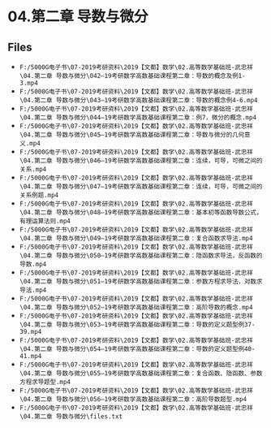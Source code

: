 # 04.第二章 导数与微分

## Files

- `F:/5000G电子书\07-2019考研资料\2019【文都】数学\02.高等数学基础班-武忠祥\04.第二章 导数与微分\042—19考研数学高数基础课程第二章：导数的概念及例1-3.mp4`
- `F:/5000G电子书\07-2019考研资料\2019【文都】数学\02.高等数学基础班-武忠祥\04.第二章 导数与微分\043—19考研数学高数基础课程第二章：导数的概念例4-6.mp4`
- `F:/5000G电子书\07-2019考研资料\2019【文都】数学\02.高等数学基础班-武忠祥\04.第二章 导数与微分\044—19考研数学高数基础课程第二章：例7，微分的概念.mp4`
- `F:/5000G电子书\07-2019考研资料\2019【文都】数学\02.高等数学基础班-武忠祥\04.第二章 导数与微分\045—19考研数学高数基础课程第二章：导数与微分的几何意义.mp4`
- `F:/5000G电子书\07-2019考研资料\2019【文都】数学\02.高等数学基础班-武忠祥\04.第二章 导数与微分\046—19考研数学高数基础课程第二章：连续，可导，可微之间的关系.mp4`
- `F:/5000G电子书\07-2019考研资料\2019【文都】数学\02.高等数学基础班-武忠祥\04.第二章 导数与微分\047—19考研数学高数基础课程第二章：连续，可导，可微之间的关系例题.mp4`
- `F:/5000G电子书\07-2019考研资料\2019【文都】数学\02.高等数学基础班-武忠祥\04.第二章 导数与微分\048—19考研数学高数基础课程第二章：基本初等函数导数公式，有理运算法则.mp4`
- `F:/5000G电子书\07-2019考研资料\2019【文都】数学\02.高等数学基础班-武忠祥\04.第二章 导数与微分\049—19考研数学高数基础课程第二章：复合函数求导法.mp4`
- `F:/5000G电子书\07-2019考研资料\2019【文都】数学\02.高等数学基础班-武忠祥\04.第二章 导数与微分\050—19考研数学高数基础课程第二章：隐函数求导法，反函数的导数.mp4`
- `F:/5000G电子书\07-2019考研资料\2019【文都】数学\02.高等数学基础班-武忠祥\04.第二章 导数与微分\051—19考研数学高数基础课程第二章：参数方程求导法，对数求导法.mp4`
- `F:/5000G电子书\07-2019考研资料\2019【文都】数学\02.高等数学基础班-武忠祥\04.第二章 导数与微分\052—19考研数学高数基础课程第二章：高阶导数的概念.mp4`
- `F:/5000G电子书\07-2019考研资料\2019【文都】数学\02.高等数学基础班-武忠祥\04.第二章 导数与微分\053—19考研数学高数基础课程第二章：导数的定义题型例37-39.mp4`
- `F:/5000G电子书\07-2019考研资料\2019【文都】数学\02.高等数学基础班-武忠祥\04.第二章 导数与微分\054—19考研数学高数基础课程第二章：导数的定义题型例40-41.mp4`
- `F:/5000G电子书\07-2019考研资料\2019【文都】数学\02.高等数学基础班-武忠祥\04.第二章 导数与微分\055—19考研数学高数基础课程第二章：复合函数、隐函数、参数方程求导题型.mp4`
- `F:/5000G电子书\07-2019考研资料\2019【文都】数学\02.高等数学基础班-武忠祥\04.第二章 导数与微分\056—19考研数学高数基础课程第二章：高阶导数题型.mp4`
- `F:/5000G电子书\07-2019考研资料\2019【文都】数学\02.高等数学基础班-武忠祥\04.第二章 导数与微分\files.txt`
